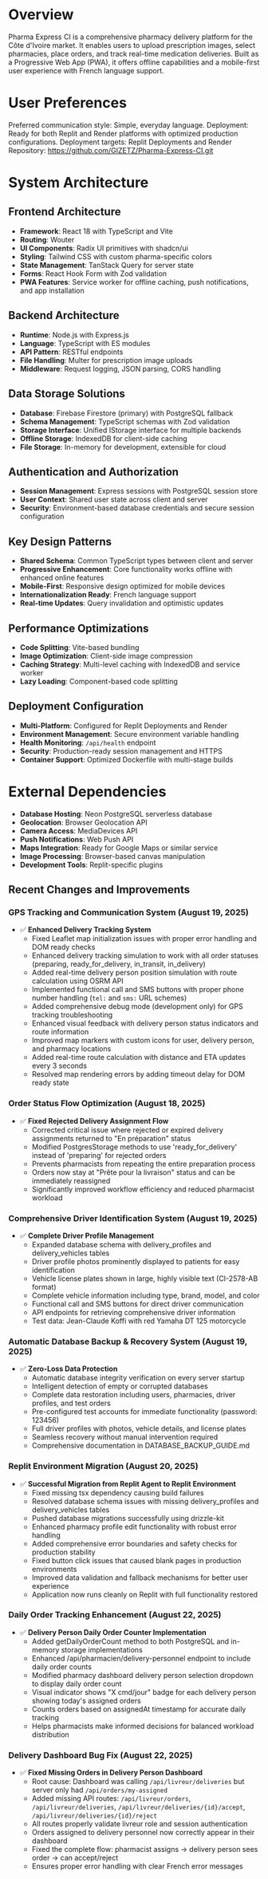 # Overview

Pharma Express CI is a comprehensive pharmacy delivery platform for the Côte d'Ivoire market. It enables users to upload prescription images, select pharmacies, place orders, and track real-time medication deliveries. Built as a Progressive Web App (PWA), it offers offline capabilities and a mobile-first user experience with French language support.

# User Preferences

Preferred communication style: Simple, everyday language.
Deployment: Ready for both Replit and Render platforms with optimized production configurations.
Deployment targets: Replit Deployments and Render
Repository: https://github.com/GIZETZ/Pharma-Express-CI.git

# System Architecture

## Frontend Architecture
- **Framework**: React 18 with TypeScript and Vite
- **Routing**: Wouter
- **UI Components**: Radix UI primitives with shadcn/ui
- **Styling**: Tailwind CSS with custom pharma-specific colors
- **State Management**: TanStack Query for server state
- **Forms**: React Hook Form with Zod validation
- **PWA Features**: Service worker for offline caching, push notifications, and app installation

## Backend Architecture
- **Runtime**: Node.js with Express.js
- **Language**: TypeScript with ES modules
- **API Pattern**: RESTful endpoints
- **File Handling**: Multer for prescription image uploads
- **Middleware**: Request logging, JSON parsing, CORS handling

## Data Storage Solutions
- **Database**: Firebase Firestore (primary) with PostgreSQL fallback
- **Schema Management**: TypeScript schemas with Zod validation
- **Storage Interface**: Unified IStorage interface for multiple backends
- **Offline Storage**: IndexedDB for client-side caching
- **File Storage**: In-memory for development, extensible for cloud

## Authentication and Authorization
- **Session Management**: Express sessions with PostgreSQL session store
- **User Context**: Shared user state across client and server
- **Security**: Environment-based database credentials and secure session configuration

## Key Design Patterns
- **Shared Schema**: Common TypeScript types between client and server
- **Progressive Enhancement**: Core functionality works offline with enhanced online features
- **Mobile-First**: Responsive design optimized for mobile devices
- **Internationalization Ready**: French language support
- **Real-time Updates**: Query invalidation and optimistic updates

## Performance Optimizations
- **Code Splitting**: Vite-based bundling
- **Image Optimization**: Client-side image compression
- **Caching Strategy**: Multi-level caching with IndexedDB and service worker
- **Lazy Loading**: Component-based code splitting

## Deployment Configuration
- **Multi-Platform**: Configured for Replit Deployments and Render
- **Environment Management**: Secure environment variable handling
- **Health Monitoring**: `/api/health` endpoint
- **Security**: Production-ready session management and HTTPS
- **Container Support**: Optimized Dockerfile with multi-stage builds

# External Dependencies

- **Database Hosting**: Neon PostgreSQL serverless database
- **Geolocation**: Browser Geolocation API
- **Camera Access**: MediaDevices API
- **Push Notifications**: Web Push API
- **Maps Integration**: Ready for Google Maps or similar service
- **Image Processing**: Browser-based canvas manipulation
- **Development Tools**: Replit-specific plugins

## Recent Changes and Improvements

### GPS Tracking and Communication System (August 19, 2025)
- ✅ **Enhanced Delivery Tracking System**
  - Fixed Leaflet map initialization issues with proper error handling and DOM ready checks
  - Enhanced delivery tracking simulation to work with all order statuses (preparing, ready_for_delivery, in_transit, in_delivery)
  - Added real-time delivery person position simulation with route calculation using OSRM API
  - Implemented functional call and SMS buttons with proper phone number handling (`tel:` and `sms:` URL schemes)
  - Added comprehensive debug mode (development only) for GPS tracking troubleshooting
  - Enhanced visual feedback with delivery person status indicators and route information
  - Improved map markers with custom icons for user, delivery person, and pharmacy locations
  - Added real-time route calculation with distance and ETA updates every 3 seconds
  - Resolved map rendering errors by adding timeout delay for DOM ready state

### Order Status Flow Optimization (August 18, 2025)
- ✅ **Fixed Rejected Delivery Assignment Flow**
  - Corrected critical issue where rejected or expired delivery assignments returned to "En préparation" status
  - Modified PostgresStorage methods to use 'ready_for_delivery' instead of 'preparing' for rejected orders
  - Prevents pharmacists from repeating the entire preparation process
  - Orders now stay at "Prête pour la livraison" status and can be immediately reassigned
  - Significantly improved workflow efficiency and reduced pharmacist workload

### Comprehensive Driver Identification System (August 19, 2025)
- ✅ **Complete Driver Profile Management**
  - Expanded database schema with delivery_profiles and delivery_vehicles tables
  - Driver profile photos prominently displayed to patients for easy identification
  - Vehicle license plates shown in large, highly visible text (CI-2578-AB format)
  - Complete vehicle information including type, brand, model, and color
  - Functional call and SMS buttons for direct driver communication
  - API endpoints for retrieving comprehensive driver information
  - Test data: Jean-Claude Koffi with red Yamaha DT 125 motorcycle

### Automatic Database Backup & Recovery System (August 19, 2025)
- ✅ **Zero-Loss Data Protection**
  - Automatic database integrity verification on every server startup
  - Intelligent detection of empty or corrupted databases
  - Complete data restoration including users, pharmacies, driver profiles, and test orders
  - Pre-configured test accounts for immediate functionality (password: 123456)
  - Full driver profiles with photos, vehicle details, and license plates
  - Seamless recovery without manual intervention required
  - Comprehensive documentation in DATABASE_BACKUP_GUIDE.md

### Replit Environment Migration (August 20, 2025)
- ✅ **Successful Migration from Replit Agent to Replit Environment**
  - Fixed missing tsx dependency causing build failures
  - Resolved database schema issues with missing delivery_profiles and delivery_vehicles tables
  - Pushed database migrations successfully using drizzle-kit
  - Enhanced pharmacy profile edit functionality with robust error handling
  - Added comprehensive error boundaries and safety checks for production stability
  - Fixed button click issues that caused blank pages in production environments
  - Improved data validation and fallback mechanisms for better user experience
  - Application now runs cleanly on Replit with full functionality restored

### Daily Order Tracking Enhancement (August 22, 2025)
- ✅ **Delivery Person Daily Order Counter Implementation**
  - Added getDailyOrderCount method to both PostgreSQL and in-memory storage implementations
  - Enhanced /api/pharmacien/delivery-personnel endpoint to include daily order counts
  - Modified pharmacy dashboard delivery person selection dropdown to display daily order count
  - Visual indicator shows "X cmd/jour" badge for each delivery person showing today's assigned orders
  - Counts orders based on assignedAt timestamp for accurate daily tracking
  - Helps pharmacists make informed decisions for balanced workload distribution

### Delivery Dashboard Bug Fix (August 22, 2025)
- ✅ **Fixed Missing Orders in Delivery Person Dashboard**
  - Root cause: Dashboard was calling `/api/livreur/deliveries` but server only had `/api/orders/my-assigned`
  - Added missing API routes: `/api/livreur/orders`, `/api/livreur/deliveries`, `/api/livreur/deliveries/{id}/accept`, `/api/livreur/deliveries/{id}/reject`
  - All routes properly validate livreur role and session authentication
  - Orders assigned to delivery personnel now correctly appear in their dashboard
  - Fixed the complete flow: pharmacist assigns → delivery person sees order → can accept/reject
  - Ensures proper error handling with clear French error messages